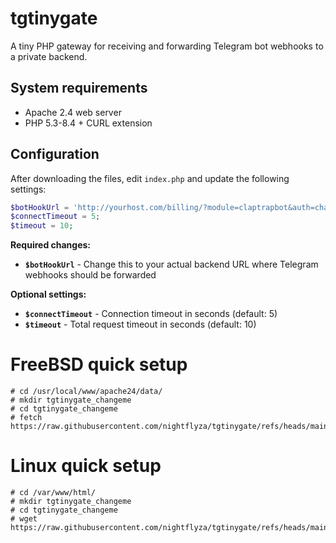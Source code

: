 # tgtinygate
A tiny PHP gateway for receiving and forwarding Telegram bot webhooks to a private backend. 

## System requirements

  * Apache 2.4 web server
  * PHP 5.3-8.4 + CURL extension

## Configuration

After downloading the files, edit `index.php` and update the following settings:

```php
$botHookUrl = 'http://yourhost.com/billing/?module=claptrapbot&auth=changeme';
$connectTimeout = 5;
$timeout = 10;
```

**Required changes:**
- **`$botHookUrl`** - Change this to your actual backend URL where Telegram webhooks should be forwarded

**Optional settings:**
- **`$connectTimeout`** - Connection timeout in seconds (default: 5)
- **`$timeout`** - Total request timeout in seconds (default: 10)

# FreeBSD quick setup

```
# cd /usr/local/www/apache24/data/
# mkdir tgtinygate_changeme
# cd tgtinygate_changeme
# fetch https://raw.githubusercontent.com/nightflyza/tgtinygate/refs/heads/main/index.php
```


# Linux quick setup

```
# cd /var/www/html/
# mkdir tgtinygate_changeme
# cd tgtinygate_changeme
# wget https://raw.githubusercontent.com/nightflyza/tgtinygate/refs/heads/main/index.php
```

